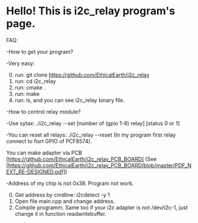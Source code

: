 # Hello! This is i2c_relay program's page.

FAQ:

-How to get your program?

-Very easy:

0) run: git clone https://github.com/EthicalEarth/i2c_relay
1) run: cd i2c_relay
2) run: cmake .
3) run: make
4) run: ls,  and you can see i2c_relay binary file.

-How to control relay module?

-Use sytax: ./i2c_relay --set [number of (gpio 1-8) relay] [status 0 or 1]

-You can reset all relays: ./i2c_relay --reset
(In my program first relay connect to fisrt GPIO of PCF8574). 

You can make adapter via PCB [https://github.com/EthicalEarth/i2c_relay_PCB_BOARD] (See [https://github.com/EthicalEarth/i2c_relay_PCB_BOARD/blob/master/PDF_NEXT_RE-DESIGNED.pdf])

-Address of my chip is not 0x38. Program not work.

0) Get address by cmdline: i2cdetect -y 1
1) Open file main.cpp and change address.
2) Compile programm.
Same too if your i2c adapter is not /dev/i2c-1, just change it in function readwritebuffer.
